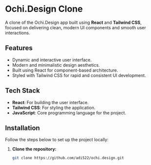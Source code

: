 # Ochi.Design Clone

A clone of the Ochi.Design app built using **React** and **Tailwind CSS**, focused on delivering clean, modern UI components and smooth user interactions.

## Features
- Dynamic and interactive user interface.
- Modern and minimalistic design aesthetics.
- Built using React for component-based architecture.
- Styled with Tailwind CSS for rapid and consistent UI development.

## Tech Stack
- **React**: For building the user interface.
- **Tailwind CSS**: For styling the application.
- **JavaScript**: Core programming language for the project.

## Installation
Follow the steps below to set up the project locally:

1. **Clone the repository:**
   ```bash
   git clone https://github.com/adi522/ochi.design.git
